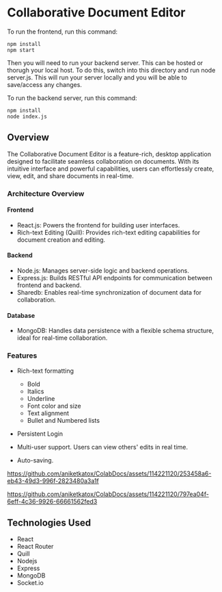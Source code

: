 # Collaborative Document Editor

To run the frontend, run this command:

```
npm install
npm start
```

Then you will need to run your backend server. This can be hosted or thorugh your local host. To do this, switch into this directory and run node server.js. This will run your server locally and you will be able to save/access any changes.

To run the backend server, run this command:

```
npm install
node index.js
```

## Overview

The Collaborative Document Editor is a feature-rich, desktop application designed to facilitate seamless collaboration on documents. With its intuitive interface and powerful capabilities, users can effortlessly create, view, edit, and share documents in real-time.

### Architecture Overview

#### Frontend

* React.js: Powers the frontend for building user interfaces.
* Rich-text Editing (Quill): Provides rich-text editing capabilities for document creation and editing.

#### Backend

* Node.js: Manages server-side logic and backend operations.
* Express.js: Builds RESTful API endpoints for communication between frontend and backend.
* Sharedb: Enables real-time synchronization of document data for collaboration.

#### Database

* MongoDB: Handles data persistence with a flexible schema structure, ideal for real-time collaboration.

### Features
* Rich-text formatting
  * Bold
  * Italics
  * Underline
  * Font color and size
  * Text alignment
  * Bullet and Numbered lists
 
* Persistent Login
* Multi-user support. Users can view others' edits in real time.
* Auto-saving.


https://github.com/aniketkatox/ColabDocs/assets/114221120/253458a6-eb43-49d3-996f-2823480a3a1f




https://github.com/aniketkatox/ColabDocs/assets/114221120/797ea04f-6eff-4c36-9926-66661562fed3



## Technologies Used
* React  
* React Router  
* Quill  
* Nodejs  
* Express  
* MongoDB  
* Socket.io  
